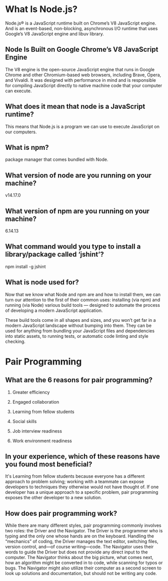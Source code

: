 # What Is Node.js?

Node.js® is a JavaScript runtime built on Chrome’s V8 JavaScript engine. And is an event-based, non-blocking, asynchronous I/O runtime that uses Google’s V8 JavaScript engine and libuv library.


## Node Is Built on Google Chrome’s V8 JavaScript Engine
The V8 engine is the open-source JavaScript engine that runs in Google Chrome and other Chromium-based web browsers, including Brave, Opera, and Vivaldi. It was designed with performance in mind and is responsible for compiling JavaScript directly to native machine code that your computer can execute.


## What does it mean that node is a JavaScript runtime?

This means that Node.js is a program we can use to execute JavaScript on our computers.


## What is npm?

package manager that comes bundled with Node.



## What version of node are you running on your machine?

v14.17.0 


## What version of npm are you running on your machine?


6.14.13



## What command would you type to install a library/package called ‘jshint’?

npm install -g jshint



## What is node used for?


Now that we know what Node and npm are and how to install them, we can turn our attention to the first of their common uses: installing (via npm) and running (via Node) various build tools — designed to automate the process of developing a modern JavaScript application.

These build tools come in all shapes and sizes, and you won’t get far in a modern JavaScript landscape without bumping into them. They can be used for anything from bundling your JavaScript files and dependencies into static assets, to running tests, or automatic code linting and style checking.



# Pair Programming


## What are the 6 reasons for pair programming?

1. Greater efficiency

2. Engaged collaboration

3. Learning from fellow students

4. Social skills

5. Job interview readiness

6. Work environment readiness


## In your experience, which of these reasons have you found most beneficial?

It's Learning from fellow students because everyone has a different approach to problem solving; working with a teammate can expose developers to techniques they otherwise would not have thought of. If one developer has a unique approach to a specific problem, pair programming exposes the other developer to a new solution.


## How does pair programming work?

While there are many different styles, pair programming commonly involves two roles: the Driver and the Navigator. The Driver is the programmer who is typing and the only one whose hands are on the keyboard. Handling the “mechanics” of coding, the Driver manages the text editor, switching files, version control, and—of course writing—code. The Navigator uses their words to guide the Driver but does not provide any direct input to the computer. The Navigator thinks about the big picture, what comes next, how an algorithm might be converted in to code, while scanning for typos or bugs. The Navigator might also utilize their computer as a second screen to look up solutions and documentation, but should not be writing any code.